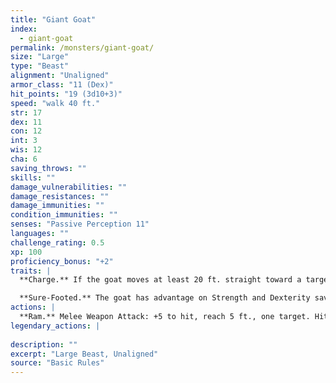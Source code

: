 ```yaml
---
title: "Giant Goat"
index:
  - giant-goat
permalink: /monsters/giant-goat/
size: "Large"
type: "Beast"
alignment: "Unaligned"
armor_class: "11 (Dex)"
hit_points: "19 (3d10+3)"
speed: "walk 40 ft."
str: 17
dex: 11
con: 12
int: 3
wis: 12
cha: 6
saving_throws: ""
skills: ""
damage_vulnerabilities: ""
damage_resistances: ""
damage_immunities: ""
condition_immunities: ""
senses: "Passive Perception 11"
languages: ""
challenge_rating: 0.5
xp: 100
proficiency_bonus: "+2"
traits: |
  **Charge.** If the goat moves at least 20 ft. straight toward a target and then hits it with a ram attack on the same turn, the target takes an extra 5 (2d4) bludgeoning damage. If the target is a creature, it must succeed on a DC 13 Strength saving throw or be knocked prone.

  **Sure-Footed.** The goat has advantage on Strength and Dexterity saving throws made against effects that would knock it prone.
actions: |
  **Ram.** Melee Weapon Attack: +5 to hit, reach 5 ft., one target. Hit: 8 (2d4 + 3) bludgeoning damage.  
legendary_actions: |
  
description: ""
excerpt: "Large Beast, Unaligned"
source: "Basic Rules"
---
```

